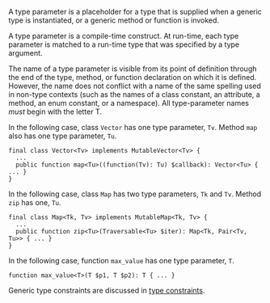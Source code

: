 A type parameter is a placeholder for a type that is supplied when a generic type is instantiated, or a generic method or function is invoked.

A type parameter is a compile-time construct. At run-time, each type parameter is matched to a run-time type that was specified by a
type argument.

The name of a type parameter is visible from its point of definition through the end of the type, method, or function declaration on
which it is defined. However, the name does not conflict with a name of the same spelling used in non-type contexts (such as the names
of a class constant, an attribute, a method, an enum constant, or a namespace). All type-parameter names *must* begin with the letter T.

In the following case, class `Vector` has one type parameter, `Tv`. Method `map` also has one type parameter, `Tu`.

```Hack
final class Vector<Tv> implements MutableVector<Tv> {
  ...
  public function map<Tu>((function(Tv): Tu) $callback): Vector<Tu> { ... }
}
```

In the following case, class `Map` has two type parameters, `Tk` and `Tv`. Method `zip` has one, `Tu`.

```Hack
final class Map<Tk, Tv> implements MutableMap<Tk, Tv> {
  ...
  public function zip<Tu>(Traversable<Tu> $iter): Map<Tk, Pair<Tv, Tu>> { ... }
}
```

In the following case, function `max_value` has one type parameter, `T`.

```Hack
function max_value<T>(T $p1, T $p2): T { ... }
```

Generic type constraints are discussed in [type constraints](type-constraints.md).
